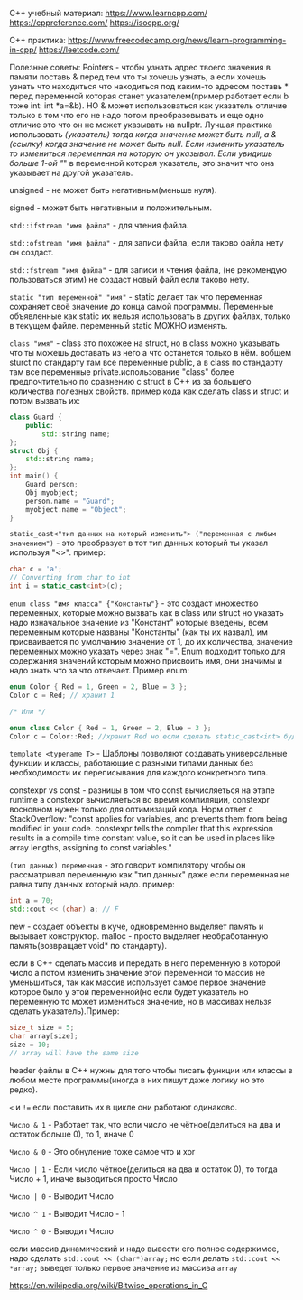 C++ учебный материал:
https://www.learncpp.com/
https://cppreference.com/
https://isocpp.org/

C++ практика:
https://www.freecodecamp.org/news/learn-programming-in-cpp/
https://leetcode.com/

Полезные советы: Pointers - чтобы узнать адрес твоего значения в памяти поставь & перед тем что ты хочешь узнать, а если хочешь узнать что находиться что находиться под каким-то адресом поставь * перед переменной которая станет указателем(пример работает если b тоже int: int *a=&b). НО & может использоваться как указатель отличие только в том что его не надо потом преобразовывать и еще одно отличие это что он не может указывать на nullptr. Лучшая практика использовать *(указатель) тогда когда значение может быть null, а &(ссылку) когда значение не может быть null. Если изменить указатель то измениться переменная на которую он указывал. Если увидишь больше 1-ой "*" в переменной которая указатель, это значит что она указывает на другой указатель.

unsigned - не может быть негативным(меньше нуля).

signed - может быть негативным и положительным.

`std::ifstream "имя файла"` - для чтения файла.

`std::ofstream "имя файла"` - для записи файла, если таково файла нету он создаст.

`std::fstream "имя файла"` - для записи и чтения файла, (не рекомендую пользоваться этим) не создаст новый файл если таково нету.

`static "тип переменной" "имя"` - static делает так что переменная сохраняет своё значение до конца самой программы. Переменные объявленные как static их нельзя использовать в других файлах, только в текущем файле. переменный static МОЖНО изменять.

`class "имя"` - class это похожее на struct, но в class можно указывать что ты можешь доставать из него а что останется только в нём. вобщем sturct по стандарту там все переменные public, а в class по стандарту там все переменные private.использование "class" более предпочтительно по сравнению с struct в C++ из за большего количества полезных свойств. пример кода как сделать class и struct и потом вызвать их:
```cpp
class Guard {
    public:
        std::string name;
};
struct Obj {
    std::string name;
};
int main() {
    Guard person;
    Obj myobject;
    person.name = "Guard";
    myobject.name = "Object";
}
```

`static_cast<"тип данных на который изменить"> ("переменная с любым значением")` - это преобразует в тот тип данных который ты указал используя "<>". пример:
```cpp
char c = 'a';  
// Converting from char to int
int i = static_cast<int>(c);
```

`enum class "имя класса" {"Константы"}` - это создаст множество переменных, которые можно вызвать как в class или struct но указать надо изначальное значение из "Констант" которые введены, всем переменным которые названы "Константы" (как ты их назвал), им присваивается по умолчанию значение от 1, до их количества, значение переменных можно указать через знак "=". Enum подходит только для содержания значений которым можно присвоить имя, они значимы и надо знать что за что отвечает. Пример enum:
```cpp
enum Color { Red = 1, Green = 2, Blue = 3 };
Color c = Red; // хранит 1

/* Или */

enum class Color { Red = 1, Green = 2, Blue = 3 };
Color c = Color::Red; //хранит Red но если сделать static_cast<int> будет 1
```

`template <typename T>`  - Шаблоны позволяют создавать универсальные функции и классы, работающие с разными типами данных без необходимости их переписывания для каждого конкретного типа.

constexpr vs const - разницы в том что const вычисляеться на этапе runtime а constexpr вычисляеться во время компиляции, constexpr восновном нужен только для оптимизаций кода.
Норм ответ с StackOverflow:
"const applies for variables, and prevents them from being modified in your code. constexpr tells the compiler that this expression results in a compile time constant value, so it can be used in places like array lengths, assigning to const variables."

`(тип данных) переменная` - это говорит компилятору чтобы он рассматривал переменную как "тип данных" даже если переменная не равна типу данных который надо. пример:
 ```cpp
int a = 70;
std::cout << (char) a; // F
```

new - создает объекты в куче, одновременно выделяет память и вызывает конструктор.
malloc -  просто выделяет необработанную память(возвращает void* по стандарту).

если в C++ сделать массив и передать в него переменную в которой число а потом изменить значение этой переменной то массив не уменьшиться, так как массив использует самое первое значение которое было у этой переменной(но если будет указатель но переменную то может измениться значение, но в массивах нельзя сделать указатель).Пример:

```cpp
size_t size = 5;
char array[size];
size = 10;
// array will have the same size
```

header файлы в C++ нужны для того чтобы писать функции или классы в любом месте программы(иногда в них пишут даже логику но это редко).

`<` и `!=` если поставить их в цикле они работают одинаково.

`Число & 1` - Работает так, что если число не чётное(делиться на два и остаток больше 0), то 1, иначе 0

`Число & 0` - Это обнуление тоже самое что и xor

`Число | 1` - Если число чётное(делиться на два и остаток 0), то тогда Число + 1, иначе выводиться просто Число

`Число | 0` - Выводит Число

`Число ^ 1` - Выводит Число - 1

`Число ^ 0` - Выводит Число

если массив динамический и надо вывести его полное содержимое, надо сделать `std::cout << (char*)array;` но если делать `std::cout << *array;` выведет только первое значение из массива `array`

https://en.wikipedia.org/wiki/Bitwise_operations_in_C
